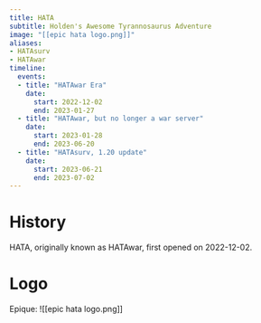 ```yaml
---
title: HATA
subtitle: Holden's Awesome Tyrannosaurus Adventure
image: "[[epic hata logo.png]]"
aliases:
- HATAsurv
- HATAwar
timeline:
  events:
  - title: "HATAwar Era"
    date:
      start: 2022-12-02
      end: 2023-01-27
  - title: "HATAwar, but no longer a war server"
    date:
      start: 2023-01-28
      end: 2023-06-20
  - title: "HATAsurv, 1.20 update"
    date:
      start: 2023-06-21
      end: 2023-07-02
---
```


# History
HATA, originally known as HATAwar, first opened on 2022-12-02.

# Logo

Epique: 
![[epic hata logo.png]]